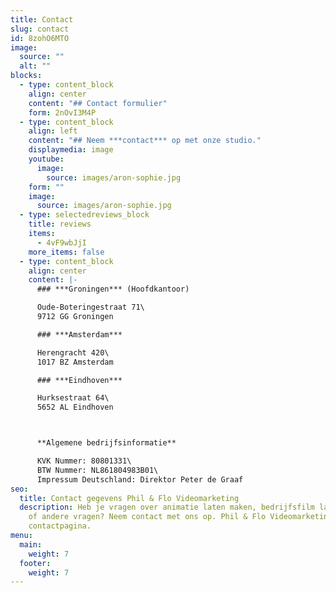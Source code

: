 ```yaml
---
title: Contact
slug: contact
id: 8zohO6MTO
image:
  source: ""
  alt: ""
blocks:
  - type: content_block
    align: center
    content: "## Contact formulier"
    form: 2nOvI3M4P
  - type: content_block
    align: left
    content: "## Neem ***contact*** op met onze studio."
    displaymedia: image
    youtube:
      image:
        source: images/aron-sophie.jpg
    form: ""
    image:
      source: images/aron-sophie.jpg
  - type: selectedreviews_block
    title: reviews
    items:
      - 4vF9wbJjI
    more_items: false
  - type: content_block
    align: center
    content: |-
      ### ***Groningen*** (Hoofdkantoor)

      Oude-Boteringestraat 71\
      9712 GG Groningen

      ### ***Amsterdam***

      Herengracht 420\
      1017 BZ Amsterdam

      ### ***Eindhoven***

      Hurksestraat 64\
      5652 AL Eindhoven



      **Algemene bedrijfsinformatie**

      KVK Nummer: 80801331\
      BTW Nummer: NL861804983B01\
      Impressum Deutschland: Direktor Peter de Graaf
seo:
  title: Contact gegevens Phil & Flo Videomarketing
  description: Heb je vragen over animatie laten maken, bedrijfsfilm laten maken
    of andere vragen? Neem contact met ons op. Phil & Flo Videomarketing
    contactpagina.
menu:
  main:
    weight: 7
  footer:
    weight: 7
---
```

